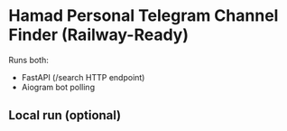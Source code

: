 # Hamad Personal Telegram Channel Finder (Railway-Ready)

Runs both:
- FastAPI (/search HTTP endpoint)
- Aiogram bot polling

## Local run (optional)
